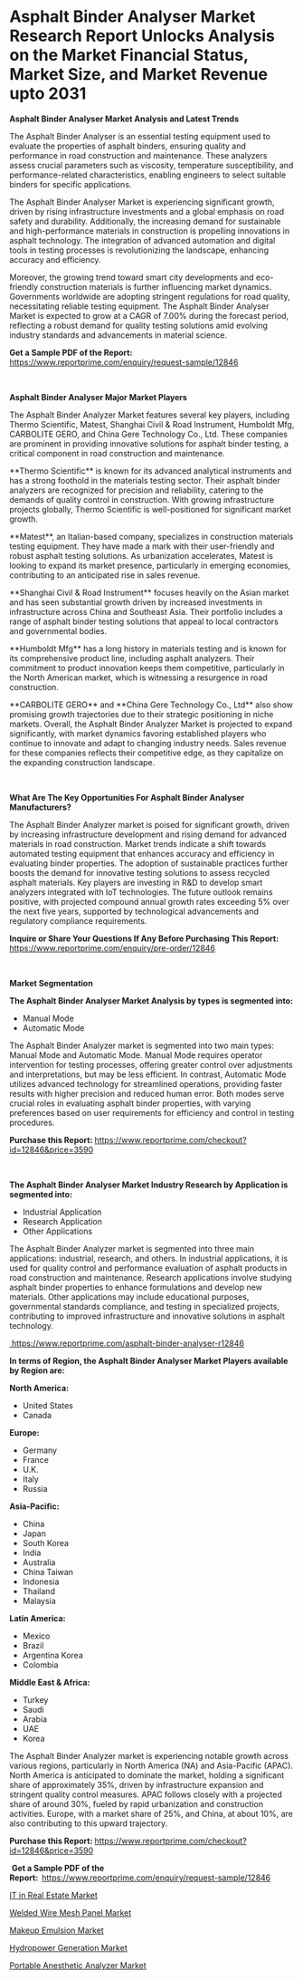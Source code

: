 <p><h1>Asphalt Binder Analyser Market Research Report Unlocks Analysis on the Market Financial Status, Market Size, and Market Revenue upto 2031</h1></p><p><strong>Asphalt Binder Analyser Market Analysis and Latest Trends</strong></p>
<p><p>The Asphalt Binder Analyser is an essential testing equipment used to evaluate the properties of asphalt binders, ensuring quality and performance in road construction and maintenance. These analyzers assess crucial parameters such as viscosity, temperature susceptibility, and performance-related characteristics, enabling engineers to select suitable binders for specific applications.</p><p>The Asphalt Binder Analyser Market is experiencing significant growth, driven by rising infrastructure investments and a global emphasis on road safety and durability. Additionally, the increasing demand for sustainable and high-performance materials in construction is propelling innovations in asphalt technology. The integration of advanced automation and digital tools in testing processes is revolutionizing the landscape, enhancing accuracy and efficiency.</p><p>Moreover, the growing trend toward smart city developments and eco-friendly construction materials is further influencing market dynamics. Governments worldwide are adopting stringent regulations for road quality, necessitating reliable testing equipment. The Asphalt Binder Analyser Market is expected to grow at a CAGR of 7.00% during the forecast period, reflecting a robust demand for quality testing solutions amid evolving industry standards and advancements in material science.</p></p>
<p><strong>Get a Sample PDF of the Report:&nbsp;</strong> <a href="https://www.reportprime.com/enquiry/request-sample/12846">https://www.reportprime.com/enquiry/request-sample/12846</a></p>
<p>&nbsp;</p>
<p><strong>Asphalt Binder Analyser Major Market Players</strong></p>
<p><p>The Asphalt Binder Analyzer Market features several key players, including Thermo Scientific, Matest, Shanghai Civil & Road Instrument, Humboldt Mfg, CARBOLITE GERO, and China Gere Technology Co., Ltd. These companies are prominent in providing innovative solutions for asphalt binder testing, a critical component in road construction and maintenance.</p><p>**Thermo Scientific** is known for its advanced analytical instruments and has a strong foothold in the materials testing sector. Their asphalt binder analyzers are recognized for precision and reliability, catering to the demands of quality control in construction. With growing infrastructure projects globally, Thermo Scientific is well-positioned for significant market growth.</p><p>**Matest**, an Italian-based company, specializes in construction materials testing equipment. They have made a mark with their user-friendly and robust asphalt testing solutions. As urbanization accelerates, Matest is looking to expand its market presence, particularly in emerging economies, contributing to an anticipated rise in sales revenue.</p><p>**Shanghai Civil & Road Instrument** focuses heavily on the Asian market and has seen substantial growth driven by increased investments in infrastructure across China and Southeast Asia. Their portfolio includes a range of asphalt binder testing solutions that appeal to local contractors and governmental bodies.</p><p>**Humboldt Mfg** has a long history in materials testing and is known for its comprehensive product line, including asphalt analyzers. Their commitment to product innovation keeps them competitive, particularly in the North American market, which is witnessing a resurgence in road construction.</p><p>**CARBOLITE GERO** and **China Gere Technology Co., Ltd** also show promising growth trajectories due to their strategic positioning in niche markets. Overall, the Asphalt Binder Analyzer Market is projected to expand significantly, with market dynamics favoring established players who continue to innovate and adapt to changing industry needs. Sales revenue for these companies reflects their competitive edge, as they capitalize on the expanding construction landscape.</p></p>
<p>&nbsp;</p>
<p><strong>What Are The Key Opportunities For Asphalt Binder Analyser Manufacturers?</strong></p>
<p><p>The Asphalt Binder Analyzer market is poised for significant growth, driven by increasing infrastructure development and rising demand for advanced materials in road construction. Market trends indicate a shift towards automated testing equipment that enhances accuracy and efficiency in evaluating binder properties. The adoption of sustainable practices further boosts the demand for innovative testing solutions to assess recycled asphalt materials. Key players are investing in R&D to develop smart analyzers integrated with IoT technologies. The future outlook remains positive, with projected compound annual growth rates exceeding 5% over the next five years, supported by technological advancements and regulatory compliance requirements.</p></p>
<p><strong>Inquire or Share Your Questions If Any Before Purchasing This Report:</strong> <a href="https://www.reportprime.com/enquiry/pre-order/12846">https://www.reportprime.com/enquiry/pre-order/12846</a></p>
<p>&nbsp;</p>
<p><strong>Market Segmentation</strong></p>
<p><strong>The Asphalt Binder Analyser Market Analysis by types is segmented into:</strong></p>
<p><ul><li>Manual Mode</li><li>Automatic Mode</li></ul></p>
<p><p>The Asphalt Binder Analyzer market is segmented into two main types: Manual Mode and Automatic Mode. Manual Mode requires operator intervention for testing processes, offering greater control over adjustments and interpretations, but may be less efficient. In contrast, Automatic Mode utilizes advanced technology for streamlined operations, providing faster results with higher precision and reduced human error. Both modes serve crucial roles in evaluating asphalt binder properties, with varying preferences based on user requirements for efficiency and control in testing procedures.</p></p>
<p><strong>Purchase this Report:&nbsp;</strong><a href="https://www.reportprime.com/checkout?id=12846&price=3590">https://www.reportprime.com/checkout?id=12846&price=3590</a></p>
<p>&nbsp;</p>
<p><strong>The Asphalt Binder Analyser Market Industry Research by Application is segmented into:</strong></p>
<p><ul><li>Industrial Application</li><li>Research Application</li><li>Other Applications</li></ul></p>
<p><p>The Asphalt Binder Analyzer market is segmented into three main applications: industrial, research, and others. In industrial applications, it is used for quality control and performance evaluation of asphalt products in road construction and maintenance. Research applications involve studying asphalt binder properties to enhance formulations and develop new materials. Other applications may include educational purposes, governmental standards compliance, and testing in specialized projects, contributing to improved infrastructure and innovative solutions in asphalt technology.</p></p>
<p><a href="https://www.reportprime.com/asphalt-binder-analyser-r12846">&nbsp;https://www.reportprime.com/asphalt-binder-analyser-r12846</a></p>
<p><strong>In terms of Region, the Asphalt Binder Analyser Market Players available by Region are:</strong></p>
<p>
    <p> <strong> North America: </strong>
        <ul>
            <li>United States</li>
            <li>Canada</li>
        </ul>
        </p> 
    <p> <strong> Europe: </strong>
        <ul>
            <li>Germany</li>
            <li>France</li>
            <li>U.K.</li>
            <li>Italy</li>
            <li>Russia</li>
        </ul>
        </p> 
    <p> <strong> Asia-Pacific: </strong>
        <ul>
            <li>China</li>
            <li>Japan</li>
            <li>South Korea</li>
            <li>India</li>
            <li>Australia</li>
            <li>China Taiwan</li>
            <li>Indonesia</li>
            <li>Thailand</li>
            <li>Malaysia</li>
        </ul>
        </p> 
    <p> <strong> Latin America: </strong>
        <ul>
            <li>Mexico</li>
            <li>Brazil</li>
            <li>Argentina Korea</li>
            <li>Colombia</li>
        </ul>
        </p> 
    <p> <strong> Middle East & Africa: </strong>
        <ul>
            <li>Turkey</li>
            <li>Saudi</li>
            <li>Arabia</li>
            <li>UAE</li>
            <li>Korea</li>
        </ul>
    </p>
    </p>
<p><p>The Asphalt Binder Analyzer market is experiencing notable growth across various regions, particularly in North America (NA) and Asia-Pacific (APAC). North America is anticipated to dominate the market, holding a significant share of approximately 35%, driven by infrastructure expansion and stringent quality control measures. APAC follows closely with a projected share of around 30%, fueled by rapid urbanization and construction activities. Europe, with a market share of 25%, and China, at about 10%, are also contributing to this upward trajectory.</p></p>
<p><strong>Purchase this Report: </strong><a href="https://www.reportprime.com/checkout?id=12846&price=3590">https://www.reportprime.com/checkout?id=12846&price=3590</a></p>
<p>&nbsp;<strong>Get a Sample PDF of the Report:&nbsp;&nbsp;</strong><a href="https://www.reportprime.com/enquiry/request-sample/12846">https://www.reportprime.com/enquiry/request-sample/12846</a></p>
<p><strong></strong></p>
<p><p><a href="https://www.linkedin.com/pulse/what-driving-global-real-estate-market-dive-trends-applications-pzuuf?trackingId=9u7Dp8HtTYSAo14WHtw7iA%3D%3D">IT in Real Estate Market</a></p><p><a href="https://medium.com/@sigridrobel_68710/global-perspectives-on-welded-wire-mesh-panel-market-trends-and-forecast-2024-2031-e73d09e8b8c3">Welded Wire Mesh Panel Market</a></p><p><a href="https://medium.com/@kimvicki3211/exploring-makeup-emulsion-market-dynamics-global-trends-and-future-growth-prospects-2024-2031-e120388c5e6d">Makeup Emulsion Market</a></p><p><a href="https://issuu.com/reportprime-2/docs/hydropower-generation-market-size-2_467c3a396f094f">Hydropower Generation Market</a></p><p><a href="https://issuu.com/reportprime-2/docs/portable-anesthetic-analyzer-market_9e406d52bfd6a3">Portable Anesthetic Analyzer Market</a></p></p>